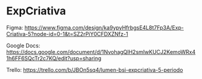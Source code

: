 # ExpCriativa

Figma:
https://www.figma.com/design/ka9ypyHfrbgsE4L8t7Fp3A/Exp-Criativa-5?node-id=0-1&t=SZ2rPiY0CFDXZNfz-1

Google Docs:
https://docs.google.com/document/d/1NvohagQlH2smIwKUCJ2KemoWRx41h6FF6SQcTr2c7KQ/edit?usp=sharing

Trello:
https://trello.com/b/JBOn5sq4/lumen-bsi-expcriativa-5-periodo
